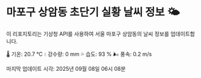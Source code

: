 
# 마포구 상암동 초단기 실황 날씨 정보 🌤️

이 리포지토리는 기상청 API를 사용하여 서울 마포구 상암동의 날씨 정보를 업데이트합니다. 

🌡️ 기온: 20.7 ℃
💧 강수량: 0 mm
💦 습도: 93 %
🌬️ 풍속: 0.2 m/s

마지막 업데이트 시각: 2025년 09월 08일 06시 08분    
